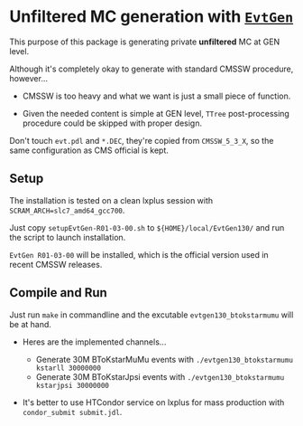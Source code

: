 # Unfiltered MC generation with [`EvtGen`](https://evtgen.hepforge.org)

This purpose of this package is generating private **unfiltered** MC at GEN level.

Although it's completely okay to generate with standard CMSSW procedure, however...

* CMSSW is too heavy and what we want is just a small piece of function.

* Given the needed content is simple at GEN level, `TTree` post-processing procedure could be skipped with proper design.

Don't touch `evt.pdl` and `*.DEC`, they're copied from `CMSSW_5_3_X`, so the same configuration as CMS official is kept.

## Setup

The installation is tested on a clean lxplus session with `SCRAM_ARCH=slc7_amd64_gcc700`.

Just copy `setupEvtGen-R01-03-00.sh` to `${HOME}/local/EvtGen130/` and run the script to launch installation.

`EvtGen R01-03-00` will be installed, which is the official version used in recent CMSSW releases.

## Compile and Run

Just run `make` in commandline and the excutable `evtgen130_btokstarmumu` will be at hand.

* Heres are the implemented channels...

    * Generate 30M BToKstarMuMu events with `./evtgen130_btokstarmumu kstarll 30000000` 
    * Generate 30M BToKstarJpsi events with `./evtgen130_btokstarmumu kstarjpsi 30000000`

* It's better to use HTCondor service on lxplus for mass production with `condor_submit submit.jdl`.

